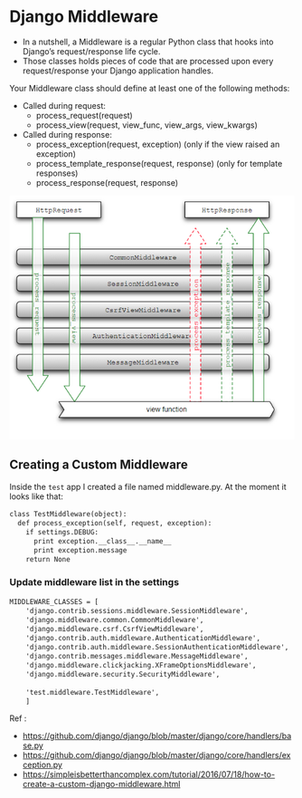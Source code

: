 # Django Middleware

- In a nutshell, a Middleware is a regular Python class that hooks into Django’s request/response life cycle. 
- Those classes holds pieces of code that are processed upon every request/response your Django application handles.

Your Middleware class should define at least one of the following methods:

- Called during request:
  - process_request(request)
  - process_view(request, view_func, view_args, view_kwargs)
- Called during response:
  - process_exception(request, exception) (only if the view raised an exception)
  - process_template_response(request, response) (only for template responses)
  - process_response(request, response)

![Middleware](images/middleware.png)


## Creating a Custom Middleware


Inside the `test` app I created a file named middleware.py. At the moment it looks like that:

```
class TestMiddleware(object):
  def process_exception(self, request, exception):
    if settings.DEBUG:
      print exception.__class__.__name__
      print exception.message
    return None
```

### Update middleware list in the settings
```
MIDDLEWARE_CLASSES = [
    'django.contrib.sessions.middleware.SessionMiddleware',
    'django.middleware.common.CommonMiddleware',
    'django.middleware.csrf.CsrfViewMiddleware',
    'django.contrib.auth.middleware.AuthenticationMiddleware',
    'django.contrib.auth.middleware.SessionAuthenticationMiddleware',
    'django.contrib.messages.middleware.MessageMiddleware',
    'django.middleware.clickjacking.XFrameOptionsMiddleware',
    'django.middleware.security.SecurityMiddleware',

    'test.middleware.TestMiddleware',
    ]
```
Ref : 
- https://github.com/django/django/blob/master/django/core/handlers/base.py 
- https://github.com/django/django/blob/master/django/core/handlers/exception.py
- https://simpleisbetterthancomplex.com/tutorial/2016/07/18/how-to-create-a-custom-django-middleware.html